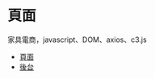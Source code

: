 # 頁面

家具電商，javascript、DOM、axios、c3.js

- [頁面](https://peterchen-jianrong.github.io/js-woworoom2/)
- [後台](https://peterchen-jianrong.github.io/js-woworoom2/admin.html)

